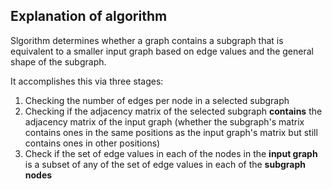 ## Explanation of algorithm
Slgorithm determines whether a graph contains a subgraph
that is equivalent to a smaller input graph based on edge values
and the general shape of the subgraph.

It accomplishes this via three stages:
1. Checking the number of edges per node in a selected subgraph
2. Checking if the adjacency matrix of the selected subgraph
   **contains** the adjacency matrix of the input graph (whether
   the subgraph's matrix contains ones in the same positions as the
   input graph's matrix but still contains ones in other positions)
3. Check if the set of edge values in each of the nodes in the **input graph**
   is a subset of any of the set of edge values in each of the **subgraph nodes**
